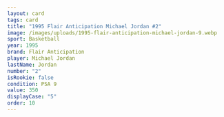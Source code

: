 ```yaml
---
layout: card
tags: card
title: "1995 Flair Anticipation Michael Jordan #2"
image: /images/uploads/1995-flair-anticipation-michael-jordan-9.webp
sport: Basketball
year: 1995
brand: Flair Anticipation
player: Michael Jordan
lastName: Jordan
number: "2"
isRookie: false
condition: PSA 9
value: 350
displayCase: "5"
order: 10
---
```

